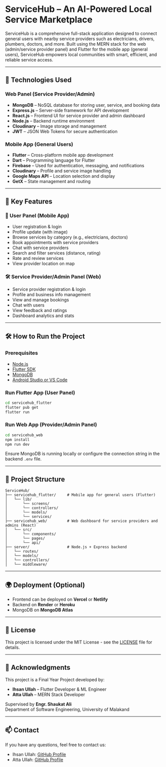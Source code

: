# ServiceHub – An AI-Powered Local Service Marketplace

ServiceHub is a comprehensive full-stack application designed to connect general users with nearby service providers such as electricians, drivers, plumbers, doctors, and more. Built using the MERN stack for the web (admin/service provider panel) and Flutter for the mobile app (general users), ServiceHub empowers local communities with smart, efficient, and reliable service access.

---

## 🔧 Technologies Used

### Web Panel (Service Provider/Admin)
- **MongoDB** – NoSQL database for storing user, service, and booking data
- **Express.js** – Server-side framework for API development
- **React.js** – Frontend UI for service provider and admin dashboard
- **Node.js** – Backend runtime environment
- **Cloudinary** – Image storage and management
- **JWT** – JSON Web Tokens for secure authentication

### Mobile App (General Users)
- **Flutter** – Cross-platform mobile app development
- **Dart** – Programming language for Flutter
- **Firebase** – Used for authentication, messaging, and notifications
- **Cloudinary** – Profile and service image handling
- **Google Maps API** – Location selection and display
- **GetX** – State management and routing

---

## 🧩 Key Features

### 👤 User Panel (Mobile App)
- User registration & login
- Profile update (with image)
- Browse services by category (e.g., electricians, doctors)
- Book appointments with service providers
- Chat with service providers
- Search and filter services (distance, rating)
- Rate and review services
- View provider location on map

### 🛠️ Service Provider/Admin Panel (Web)
- Service provider registration & login
- Profile and business info management
- View and manage bookings
- Chat with users
- View feedback and ratings
- Dashboard analytics and stats

---

## 🛠️ How to Run the Project

### Prerequisites
- [Node.js](https://nodejs.org/)
- [Flutter SDK](https://flutter.dev/docs/get-started/install)
- [MongoDB](https://www.mongodb.com/)
- [Android Studio or VS Code](https://flutter.dev/docs/development/tools)

### Run Flutter App (User Panel)
```bash
cd servicehub_flutter
flutter pub get
flutter run
```

### Run Web App (Provider/Admin Panel)
```bash
cd servicehub_web
npm install
npm run dev
```

Ensure MongoDB is running locally or configure the connection string in the backend `.env` file.

---

## 📁 Project Structure

```
ServiceHub/
├── servicehub_flutter/     # Mobile app for general users (Flutter)
│   └── lib/
│       └── screens/
│       └── controllers/
│       └── models/
│       └── services/
├── servicehub_web/         # Web dashboard for service providers and admins (React)
│   └── src/
│       └── components/
│       └── pages/
│       └── api/
├── server/                 # Node.js + Express backend
│   └── routes/
│   └── models/
│   └── controllers/
│   └── middleware/
```

---

## 🌍 Deployment (Optional)
- Frontend can be deployed on **Vercel** or **Netlify**
- Backend on **Render** or **Heroku**
- MongoDB on **MongoDB Atlas**

---

## 📄 License

This project is licensed under the MIT License - see the [LICENSE](LICENSE) file for details.

---

## 🤝 Acknowledgments

This project is a Final Year Project developed by:

- **Ihsan Ullah** – Flutter Developer & ML Engineer
- **Atta Ullah** – MERN Stack Developer

Supervised by **Engr. Shaukat Ali**  
Department of Software Engineering, University of Malakand

---

## 📫 Contact

If you have any questions, feel free to contact us:

- Ihsan Ullah: [GitHub Profile](https://github.com/ihsantech)
- Atta Ullah: [GitHub Profile](#)
